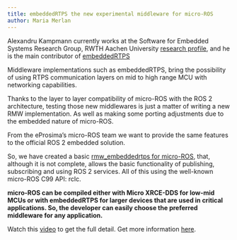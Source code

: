```yaml
---
title: embeddedRTPS the new experimental middleware for micro-ROS
author: Maria Merlan
---
```

Alexandru Kampmann currently works at the Software for Embedded Systems Research Group, RWTH Aachen University [research profile](https://www.embedded.rwth-aachen.de/doku.php?id=lehrstuhl:mitarbeiter:gurghian), and he is the main contributor of [embeddedRTPS](https://github.com/embedded-software-laboratory/embeddedRTPS)

Middleware implementations such as embeddedRTPS, bring the possibility of using RTPS communication layers on mid to high range MCU with networking capabilities.

Thanks to the layer to layer compatibility of micro-ROS with the ROS 2 architecture, testing those new middlewares is just a matter of writing a new RMW implementation. As well as making some porting adjustments due to the embedded nature of micro-ROS.


From the eProsima’s micro-ROS team we want to provide the same features to the official ROS 2 embedded solution.

So, we have created a basic [rmw_embeddedrtps for micro-ROS](https://github.com/micro-ROS/rmw_embeddedrtps), that, although it is not complete, allows the basic functionality of publishing, subscribing and using ROS 2 services. All of this using the well-known micro-ROS C99 API: rclc.

**micro-ROS can be compiled either with Micro XRCE-DDS for low-mid MCUs or with embeddedRTPS for larger devices that are used in critical applications. So, the developer can easily choose the preferred middleware for any application.**

Watch this [video](https://www.youtube.com/watch?v=AHs_Ysi6IGw) to get the full detail.
Get more information [here](https://discourse.ros.org/t/embeddedrtps-the-new-experimental-middleware-for-micro-ros/22741?u=mamerlan).
